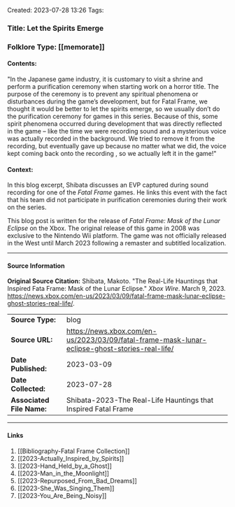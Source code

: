 Created: 2023-07-28 13:26
Tags:

### Title:  Let the Spirits Emerge
### Folklore Type:  [[memorate]]

#### Contents:
"In the Japanese game industry, it is customary to visit a shrine and perform a purification ceremony when starting work on a horror title. The purpose of the ceremony is to prevent any spiritual phenomena or disturbances during the game’s development, but for Fatal Frame, we thought it would be better to let the spirits emerge, so we usually don’t do the purification ceremony for games in this series. Because of this, some spirit phenomena occurred during development that was directly reflected in the game – like the time we were recording sound and a mysterious voice was actually recorded in the background. We tried to remove it from the recording, but eventually gave up because no matter what we did, the voice kept coming back onto the recording , so we actually left it in the game!"

#### Context:
In this blog excerpt, Shibata discusses an EVP captured during sound recording for one of the _Fatal Frame_ games.  He links this event with the fact that his team did not participate in purification ceremonies during their work on the series.

This blog post is written for the release of _Fatal Frame: Mask of the Lunar Eclipse_ on the Xbox.  The original release of this game in 2008 was exclusive to the Nintendo Wii platform.  The game was not officially released in the West until March 2023 following a remaster and subtitled localization. 

----
#### Source Information
**Original Source Citation:**
	Shibata, Makoto. "The Real-Life Hauntings that Inspired Fata Frame: Mask of the Lunar Eclipse." _Xbox Wire_. March 9, 2023. https://news.xbox.com/en-us/2023/03/09/fatal-frame-mask-lunar-eclipse-ghost-stories-real-life/.

| | |
| --- | --- |
| **Source Type:** | blog |
| **Source URL:** | https://news.xbox.com/en-us/2023/03/09/fatal-frame-mask-lunar-eclipse-ghost-stories-real-life/ |
| **Date Published:** | 2023-03-09 |
| **Date Collected:** | 2023-07-28 |
| **Associated File Name:** | Shibata-2023-The Real-Life Hauntings that Inspired Fatal Frame |

---
#### Links
1. [[Bibliography-Fatal Frame Collection]]
2. [[2023-Actually_Inspired_by_Spirits]]
3. [[2023-Hand_Held_by_a_Ghost]]
4. [[2023-Man_in_the_Moonlight]]
5. [[2023-Repurposed_From_Bad_Dreams]]
6. [[2023-She_Was_Singing_Them]]
7. [[2023-You_Are_Being_Noisy]]
